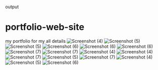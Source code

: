 output
# portfolio-web-site
my portfolio for my all details
![Screenshot (4)](https://user-images.githubusercontent.com/91111592/201688995-f16bae0b-ee86-447b-8a3d-ddc2942a8e17.png)
![Screenshot (5)](https://user-images.githubusercontent.com/91111592/201689007-89481310-7c49-4990-9ac0-1e87ffe56f85.png)
![Screenshot (5)](https://user-images.githubusercontent.com/91111592/201689004-87775ab5-2ba1-41bb-8c15-bd47543bfc6c.png)
![Screenshot (6)](https://user-images.githubusercontent.com/91111592/201689014-06950ff8-ea9b-4534-b655-ca3931c75f9c.png)
![Screenshot (6)](https://user-images.githubusercontent.com/91111592/201689017-dd1711aa-1aff-4cd0-95c0-b63448225649.png)
![Screenshot (6)](https://user-images.githubusercontent.com/91111592/201689015-75e20b19-6434-4183-be42-df183743f017.png)
![Screenshot (7)](https://user-images.githubusercontent.com/91111592/201689024-24aa0b32-6a5f-471c-adc4-d212d869b092.png)
![Screenshot (7)](https://user-images.githubusercontent.com/91111592/201689026-f326eb40-a8bf-4fb9-8d7a-881a899e4a26.png)
![Screenshot (4)](https://user-images.githubusercontent.com/91111592/201689033-e20a843f-d6b9-4430-98d8-2afe19aee462.png)
![Screenshot (4)](https://user-images.githubusercontent.com/91111592/201689065-28fb80c6-86fb-46ed-b2fc-f3e25eca3c6f.png)
![Screenshot (7)](https://user-images.githubusercontent.com/91111592/201689044-b411b301-6179-4ede-9d05-fed3a319d6e0.png)
![Screenshot (5)](https://user-images.githubusercontent.com/91111592/201689083-c2dcde78-83d1-4a1e-9b2e-9f4cd03725e8.png)
![Screenshot (7)](https://user-images.githubusercontent.com/91111592/201689055-57795276-e030-4a4e-ab07-6cadf79ede09.png)
![Screenshot (4)](https://user-images.githubusercontent.com/91111592/201689037-878d281b-59fa-4afc-97db-49956420cdab.png)
![Screenshot (5)](https://user-images.githubusercontent.com/91111592/201689054-4643f5d3-abaa-43d9-9acd-da259ad59041.png)
![Screenshot (6)](https://user-images.githubusercontent.com/91111592/201689098-4198cb2a-3b38-4c4f-808e-70807d78cd83.png)
